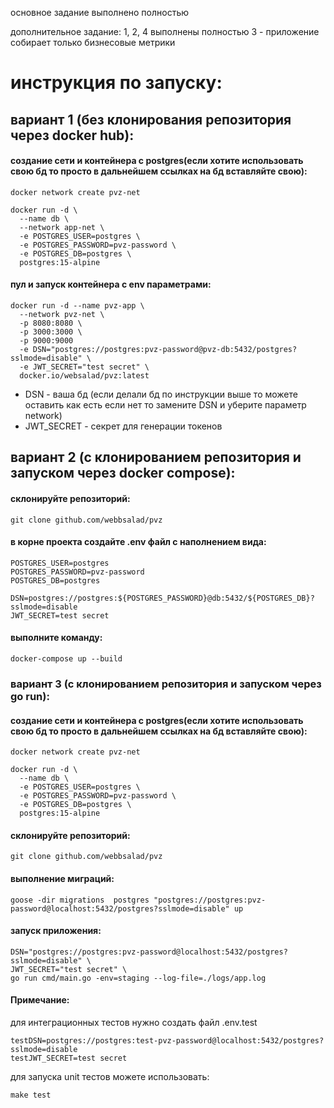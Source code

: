 основное задание выполнено полностью

дополнительное задание:
1, 2, 4  выполнены полностью
3 - приложение собирает только бизнесовые метрики

# инструкция по запуску:

## вариант 1 (без клонирования репозитория через docker hub):

#### **создание сети и контейнера с postgres(если хотите использовать свою бд то просто в дальнейшем ссылках на бд вставляйте свою):**
```
docker network create pvz-net

docker run -d \
  --name db \
  --network app-net \
  -e POSTGRES_USER=postgres \
  -e POSTGRES_PASSWORD=pvz-password \
  -e POSTGRES_DB=postgres \
  postgres:15-alpine

```

#### **пул и запуск контейнера c env параметрами:**
```
docker run -d --name pvz-app \
  --network pvz-net \
  -p 8080:8080 \
  -p 3000:3000 \
  -p 9000:9000
  -e DSN="postgres://postgres:pvz-password@pvz-db:5432/postgres?sslmode=disable" \
  -e JWT_SECRET="test secret" \
  docker.io/websalad/pvz:latest

```
- DSN - ваша бд (если делали бд по инструкции выше то можете оставить как есть если нет то замените DSN и уберитe параметр network)
- JWT_SECRET - секрет для генерации токенов

##  вариант 2 (с клонированием репозитория и запуском через docker compose):

#### **склонируйте репозиторий:**
```
git clone github.com/webbsalad/pvz
```

#### **в корне проекта создайте .env файл с наполнением вида:**
```
POSTGRES_USER=postgres
POSTGRES_PASSWORD=pvz-password
POSTGRES_DB=postgres

DSN=postgres://postgres:${POSTGRES_PASSWORD}@db:5432/${POSTGRES_DB}?sslmode=disable
JWT_SECRET=test secret
```

#### **выполните команду:**
```
docker-compose up --build
```


### вариант 3 (с клонированием репозитория и запуском через go run):

#### **создание сети и контейнера с postgres(если хотите использовать свою бд то просто в дальнейшем ссылках на бд вставляйте свою):**
```
docker network create pvz-net

docker run -d \
  --name db \
  -e POSTGRES_USER=postgres \
  -e POSTGRES_PASSWORD=pvz-password \
  -e POSTGRES_DB=postgres \
  postgres:15-alpine
```

#### **склонируйте репозиторий:**
```
git clone github.com/webbsalad/pvz
```

#### **выполнение миграций:**
```
goose -dir migrations  postgres "postgres://postgres:pvz-password@localhost:5432/postgres?sslmode=disable" up
```

#### **запуск приложения:**
```
DSN="postgres://postgres:pvz-password@localhost:5432/postgres?sslmode=disable" \
JWT_SECRET="test secret" \
go run cmd/main.go -env=staging --log-file=./logs/app.log
```



#### **Примечание:**

для интеграционных тестов нужно создать файл .env.test
``` 
testDSN=postgres://postgres:test-pvz-password@localhost:5432/postgres?sslmode=disable
testJWT_SECRET=test secret
```

для запуска unit тестов можете использовать:
```
make test
```